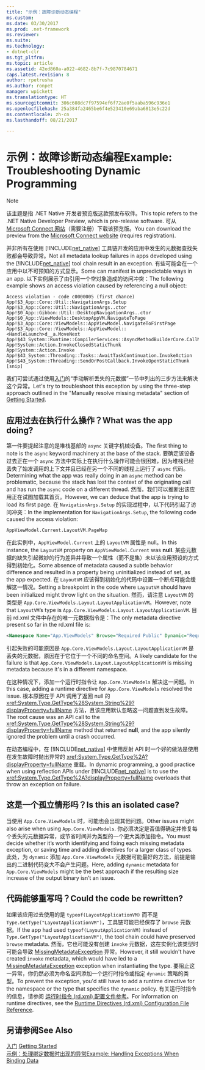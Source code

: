 ```yaml
---
title: "示例：故障诊断动态编程"
ms.custom: 
ms.date: 03/30/2017
ms.prod: .net-framework
ms.reviewer: 
ms.suite: 
ms.technology:
- dotnet-clr
ms.tgt_pltfrm: 
ms.topic: article
ms.assetid: 42ed860a-a022-4682-8b7f-7c9870784671
caps.latest.revision: 8
author: rpetrusha
ms.author: ronpet
manager: wpickett
ms.translationtype: HT
ms.sourcegitcommit: 306c608dc7f97594ef6f72ae0f5aaba596c936e1
ms.openlocfilehash: 25a384fa2465be6f4e523410e69aba6813e5c22d
ms.contentlocale: zh-cn
ms.lasthandoff: 08/21/2017

---
```

# <a name="example-troubleshooting-dynamic-programming"></a><span data-ttu-id="cb82d-102">示例：故障诊断动态编程</span><span class="sxs-lookup"><span data-stu-id="cb82d-102">Example: Troubleshooting Dynamic Programming</span></span>
> [!NOTE]
>  <span data-ttu-id="cb82d-103">该主题是指 .NET Native 开发者预览版这款预发布软件。</span><span class="sxs-lookup"><span data-stu-id="cb82d-103">This topic refers to the .NET Native Developer Preview, which is pre-release software.</span></span> <span data-ttu-id="cb82d-104">可从 [Microsoft Connect 网站](http://go.microsoft.com/fwlink/?LinkId=394611)（需要注册）下载该预览版。</span><span class="sxs-lookup"><span data-stu-id="cb82d-104">You can download the preview from the [Microsoft Connect website](http://go.microsoft.com/fwlink/?LinkId=394611) (requires registration).</span></span>  
  
 <span data-ttu-id="cb82d-105">并非所有在使用 [!INCLUDE[net_native](../../../includes/net-native-md.md)] 工具链开发的应用中发生的元数据查找失败都会导致异常。</span><span class="sxs-lookup"><span data-stu-id="cb82d-105">Not all metadata lookup failures in apps developed using the [!INCLUDE[net_native](../../../includes/net-native-md.md)] tool chain result in an exception.</span></span>  <span data-ttu-id="cb82d-106">有些可能会在一个应用中以不可预知的方式显示。</span><span class="sxs-lookup"><span data-stu-id="cb82d-106">Some can manifest in unpredictable ways in an app.</span></span>  <span data-ttu-id="cb82d-107">以下实例展示了由引用一个空对象造成的访问冲突：</span><span class="sxs-lookup"><span data-stu-id="cb82d-107">The following example shows an access violation caused by referencing a null object:</span></span>  
  
```  
Access violation - code c0000005 (first chance)  
App!$3_App::Core::Util::NavigationArgs.Setup  
App!$3_App::Core::Util::NavigationArgs..ctor  
App!$0_App::Gibbon::Util::DesktopNavigationArgs..ctor  
App!$0_App::ViewModels::DesktopAppVM.NavigateToPage  
App!$3_App::Core::ViewModels::AppViewModel.NavigateToFirstPage  
App!$3_App::Core::ViewModels::AppViewModel::<HandleLaunch>d__a.MoveNext  
App!$43_System::Runtime::CompilerServices::AsyncMethodBuilderCore.CallMoveNext  
App!System::Action.InvokeClosedStaticThunk  
App!System::Action.Invoke  
App!$43_System::Threading::Tasks::AwaitTaskContinuation.InvokeAction  
App!$43_System::Threading::SendOrPostCallback.InvokeOpenStaticThunk  
[snip]  
```  
  
 <span data-ttu-id="cb82d-108">我们可尝试通过使用[入门](../../../docs/framework/net-native/getting-started-with-net-native.md)的“手动解析丢失的元数据”一节中列出的三步方法来解决这个异常。</span><span class="sxs-lookup"><span data-stu-id="cb82d-108">Let's try to troubleshoot this exception by using the three-step approach outlined in the "Manually resolve missing metadata" section of [Getting Started](../../../docs/framework/net-native/getting-started-with-net-native.md).</span></span>  
  
## <a name="what-was-the-app-doing"></a><span data-ttu-id="cb82d-109">应用过去在执行什么操作？</span><span class="sxs-lookup"><span data-stu-id="cb82d-109">What was the app doing?</span></span>  
 <span data-ttu-id="cb82d-110">第一件要提起注意的是堆栈基部的 `async` 关键字机械设备。</span><span class="sxs-lookup"><span data-stu-id="cb82d-110">The first thing to note is the `async` keyword machinery at the base of the stack.</span></span>  <span data-ttu-id="cb82d-111">要确定该设备过去正在一个 `async` 方法中实际上在执行什么操作可能会很困难，因为堆栈已经丢失了始发调用的上下文并且已经在另一个不同的线程上运行了 `async` 代码。</span><span class="sxs-lookup"><span data-stu-id="cb82d-111">Determining what the app was really doing in an `async` method can be problematic, because the stack has lost the context of the originating call and has run the `async` code on a different thread.</span></span> <span data-ttu-id="cb82d-112">然而，我们可以推断出该应用正在试图加载其首页。</span><span class="sxs-lookup"><span data-stu-id="cb82d-112">However, we can deduce that the app is trying to load its first page.</span></span>  <span data-ttu-id="cb82d-113">在 `NavigationArgs.Setup` 的实现过程中，以下代码引起了访问冲突：</span><span class="sxs-lookup"><span data-stu-id="cb82d-113">In the implementation for `NavigationArgs.Setup`, the following code caused the access violation:</span></span>  
  
```  
AppViewModel.Current.LayoutVM.PageMap  
```  
  
 <span data-ttu-id="cb82d-114">在此实例中，`AppViewModel.Current` 上的 `LayoutVM` 属性是 null。</span><span class="sxs-lookup"><span data-stu-id="cb82d-114">In this instance, the `LayoutVM` property on `AppViewModel.Current` was **null**.</span></span>  <span data-ttu-id="cb82d-115">某些元数据的缺失引起微妙的行为差异并导致一个属性（而不是集）未以该应用预设的方式得到初始化。</span><span class="sxs-lookup"><span data-stu-id="cb82d-115">Some absence of metadata caused a subtle behavior difference and resulted in a property being uninitialized instead of set, as the app expected.</span></span>  <span data-ttu-id="cb82d-116">在 `LayoutVM` 应该得到初始化的代码中设置一个断点可能会缓解这一情况。</span><span class="sxs-lookup"><span data-stu-id="cb82d-116">Setting a breakpoint in the code where `LayoutVM` should have been initialized might throw light on the situation.</span></span>  <span data-ttu-id="cb82d-117">然而，请注意 `LayoutVM` 的类型是 `App.Core.ViewModels.Layout.LayoutApplicationVM`。</span><span class="sxs-lookup"><span data-stu-id="cb82d-117">However, note that `LayoutVM`’s type is `App.Core.ViewModels.Layout.LayoutApplicationVM`.</span></span>  <span data-ttu-id="cb82d-118">目前 rd.xml 文件中存在的唯一元数据指令是：</span><span class="sxs-lookup"><span data-stu-id="cb82d-118">The only metadata directive present so far in the rd.xml file is:</span></span>  
  
```xml  
<Namespace Name="App.ViewModels" Browse="Required Public" Dynamic="Required Public" />  
```  
  
 <span data-ttu-id="cb82d-119">引起失败的可能原因是 `App.Core.ViewModels.Layout.LayoutApplicationVM` 是丢失的元数据，原因在于它位于一个不同的命名空间。</span><span class="sxs-lookup"><span data-stu-id="cb82d-119">A likely candidate for the failure is that `App.Core.ViewModels.Layout.LayoutApplicationVM` is missing metadata because it's in a different namespace.</span></span>  
  
 <span data-ttu-id="cb82d-120">在这种情况下，添加一个运行时指令让 `App.Core.ViewModels` 解决这一问题。</span><span class="sxs-lookup"><span data-stu-id="cb82d-120">In this case, adding a runtime directive for `App.Core.ViewModels` resolved the issue.</span></span> <span data-ttu-id="cb82d-121">根本原因在于 API 调用了返回 null 的 <xref:System.Type.GetType%28System.String%29?displayProperty=fullName> 方法，且该应用默认忽略这一问题直到发生故障。</span><span class="sxs-lookup"><span data-stu-id="cb82d-121">The root cause was an API call to the <xref:System.Type.GetType%28System.String%29?displayProperty=fullName> method that returned **null**, and the app silently ignored the problem until a crash occurred.</span></span>  
  
 <span data-ttu-id="cb82d-122">在动态编程中，在 [!INCLUDE[net_native](../../../includes/net-native-md.md)] 中使用反射 API 时一个好的做法是使用在发生故障时抛出异常的 <xref:System.Type.GetType%2A?displayProperty=fullName> 重载。</span><span class="sxs-lookup"><span data-stu-id="cb82d-122">In dynamic programming, a good practice when using reflection APIs under [!INCLUDE[net_native](../../../includes/net-native-md.md)] is to use the <xref:System.Type.GetType%2A?displayProperty=fullName> overloads that throw an exception on failure.</span></span>  
  
## <a name="is-this-an-isolated-case"></a><span data-ttu-id="cb82d-123">这是一个孤立情形吗？</span><span class="sxs-lookup"><span data-stu-id="cb82d-123">Is this an isolated case?</span></span>  
 <span data-ttu-id="cb82d-124">当使用 `App.Core.ViewModels` 时，可能也会出现其他问题。</span><span class="sxs-lookup"><span data-stu-id="cb82d-124">Other issues might also arise when using `App.Core.ViewModels`.</span></span>  <span data-ttu-id="cb82d-125">你必须决定是否值得确定并修复每个丢失的元数据异常，或节省时间并为类型的一个更大类添加指令。</span><span class="sxs-lookup"><span data-stu-id="cb82d-125">You must decide whether it’s worth identifying and fixing each missing metadata exception, or saving time and adding directives for a larger class of types.</span></span>  <span data-ttu-id="cb82d-126">此处，为 `dynamic` 添加 `App.Core.ViewModels` 元数据可能最好的方法，前提是输出的二进制代码变大不会产生问题。</span><span class="sxs-lookup"><span data-stu-id="cb82d-126">Here, adding `dynamic` metadata for `App.Core.ViewModels` might be the best approach if the resulting size increase of the output binary isn’t an issue.</span></span>  
  
## <a name="could-the-code-be-rewritten"></a><span data-ttu-id="cb82d-127">代码能够重写吗？</span><span class="sxs-lookup"><span data-stu-id="cb82d-127">Could the code be rewritten?</span></span>  
 <span data-ttu-id="cb82d-128">如果该应用过去使用的是 `typeof(LayoutApplicationVM)` 而不是 `Type.GetType("LayoutApplicationVM")`，工具链可能已经保存了 `browse` 元数据。</span><span class="sxs-lookup"><span data-stu-id="cb82d-128">If the app had used `typeof(LayoutApplicationVM)` instead of `Type.GetType("LayoutApplicationVM")`, the tool chain could have preserved `browse` metadata.</span></span>  <span data-ttu-id="cb82d-129">然而，它也可能没有创建 `invoke` 元数据，这在实例化该类型时可能会导致 [MissingMetadataException](../../../docs/framework/net-native/missingmetadataexception-class-net-native.md) 异常。</span><span class="sxs-lookup"><span data-stu-id="cb82d-129">However, it still wouldn't have created `invoke` metadata, which would have led to a [MissingMetadataException](../../../docs/framework/net-native/missingmetadataexception-class-net-native.md) exception when instantiating the type.</span></span> <span data-ttu-id="cb82d-130">要阻止这一异常，你仍然必须为命名空间添加一个运行时指令或指定 `dynamic` 策略的类型。</span><span class="sxs-lookup"><span data-stu-id="cb82d-130">To prevent the exception, you'd still have to add a runtime directive for the namespace or the type that specifies the `dynamic` policy.</span></span> <span data-ttu-id="cb82d-131">有关运行时指令的信息，请参阅 [运行时指令 (rd.xml) 配置文件参考](../../../docs/framework/net-native/runtime-directives-rd-xml-configuration-file-reference.md)。</span><span class="sxs-lookup"><span data-stu-id="cb82d-131">For information on runtime directives, see the [Runtime Directives (rd.xml) Configuration File Reference](../../../docs/framework/net-native/runtime-directives-rd-xml-configuration-file-reference.md).</span></span>  
  
## <a name="see-also"></a><span data-ttu-id="cb82d-132">另请参阅</span><span class="sxs-lookup"><span data-stu-id="cb82d-132">See Also</span></span>  
 <span data-ttu-id="cb82d-133">[入门](../../../docs/framework/net-native/getting-started-with-net-native.md) </span><span class="sxs-lookup"><span data-stu-id="cb82d-133">[Getting Started](../../../docs/framework/net-native/getting-started-with-net-native.md) </span></span>  
 [<span data-ttu-id="cb82d-134">示例：处理绑定数据时出现的异常</span><span class="sxs-lookup"><span data-stu-id="cb82d-134">Example: Handling Exceptions When Binding Data</span></span>](../../../docs/framework/net-native/example-handling-exceptions-when-binding-data.md)


